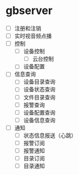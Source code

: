 # gbserver

- [ ] 注册和注销
- [ ] 实时视音频点播
- [ ] 控制
  - [ ] 设备控制
    - [ ] 云台控制
  - [ ] 设备配置
- [ ] 信息查询
  - [ ] 设备目录查询
  - [ ] 设备状态查询
  - [ ] 文件目录查询
  - [ ] 报警查询
  - [ ] 设备配置查询
  - [ ] 设备信息查询
- [ ] 通知
  - [ ] 状态信息报送（心跳）
  - [ ] 报警订阅
  - [ ] 报警通知
  - [ ] 目录订阅
  - [ ] 目录通知
